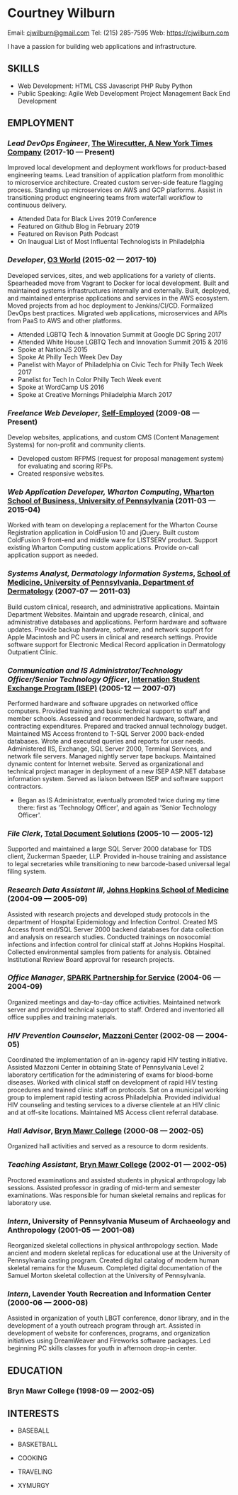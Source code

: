 Courtney Wilburn
============
Email: cjwilburn@gmail.com
Tel: (215) 285-7595
Web: https://cjwilburn.com

I have a passion for building web applications and infrastructure.

## SKILLS

  - Web Development: HTML CSS Javascript PHP Ruby Python 
  - Public Speaking: Agile Web Development Project Management Back End Development 

## EMPLOYMENT

### *Lead DevOps Engineer*, [The Wirecutter, A New York Times Company](https://thewirecutter.com) (2017-10 — Present)

Improved local development and deployment workflows for product-based engineering teams. Lead transition of application platform from monolithic to microservice architecture. Created custom server-side feature flagging process. Standing up microservices on AWS and GCP platforms. Assist in transitioning product engineering teams from waterfall workflow to continuous delivery.
  - Attended Data for Black Lives 2019 Conference
  - Featured on Github Blog in February 2019
  - Featured on Revison Path Podcast
  - On Inaugual List of Most Influental Technologists in Philadelphia

### *Developer*, [O3 World](https://o3world.com) (2015-02 — 2017-10)

Developed services, sites, and web applications for a variety of clients. Spearheaded move from Vagrant to Docker for local development. Built and maintained systems infrastructures internally and externally. Built, deployed, and maintained enterprise applications and services in the AWS ecosystem. Moved projects from ad hoc deployment to Jenkins/CI/CD. Formalized DevOps best practices. Migrated web applications, microservices and APIs from PaaS to AWS and other platforms.
  - Attended LGBTQ Tech & Innovation Summit at Google DC Spring 2017
  - Attended White House LGBTQ Tech and Innovation Summit 2015 & 2016
  - Spoke at NationJS 2015
  - Spoke At Philly Tech Week Dev Day
  - Panelist with Mayor of Philadelphia on Civic Tech for Philly Tech Week 2017
  - Panelist for Tech In Color Philly Tech Week event
  - Spoke at WordCamp US 2016
  - Spoke at Creative Mornings Philadelphia March 2017

### *Freelance Web Developer*, [Self-Employed](http://cjwilburn.com) (2009-08 — Present)

Develop websites, applications, and custom CMS (Content Management Systems) for non-profit and community clients.
  - Developed custom RFPMS (request for proposal management system) for evaluating and scoring RFPs.
  - Created responsive websites.

### *Web Application Developer, Wharton Computing*, [Wharton School of Business, University of Pennsylvania](http://wharton.upenn.edu) (2011-03 — 2015-04)

Worked with team on developing a replacement for the Wharton Course Registration application in ColdFusion 10 and jQuery. Built custom ColdFusion 9 front-end and middle ware for LISTSERV product. Support existing Wharton Computing custom applications. Provide on-call application support as needed.

### *Systems Analyst, Dermatology Information Systems*, [School of Medicine, University of Pennsylvania, Department of Dermatology](https://www.med.upenn.edu) (2007-07 — 2011-03)

Build custom clinical, research, and administrative applications. Maintain Department Websites. Maintain and upgrade research, clinical, and administrative databases and applications. Perform hardware and software updates.  Provide backup hardware, software, and network support for Apple Macintosh and PC users in clinical and research settings. Provide software support for Electronic Medical Record application in Dermatology Outpatient Clinic.

### *Communication and IS Administrator/Technology Officer/Senior Technology Officer*, [Internation Student Exchange Program (ISEP)](https://www.isepstudyabroad.org/) (2005-12 — 2007-07)

  Performed hardware and software upgrades on networked office computers. Provided training and basic technical support to staff and member schools. Assessed and recommended hardware, software, and contracting expenditures. Prepared and tracked annual technology budget. Maintained MS Access frontend to T-SQL Server 2000 back-ended databases. Wrote and executed queries and reports for user needs. Administered IIS, Exchange, SQL Server 2000, Terminal Services, and network file servers. Managed nightly server tape backups. Maintained dynamic content for Internet website. Served as organizational and technical project manager in deployment of a new ISEP ASP.NET database information system. Served as liaison between ISEP and software support contractors.
  - Began as IS Administrator, eventually promoted twice during my time there: first as 'Technology Officer', and again as 'Senior Technology Officer'.

### *File Clerk*, [Total Document Solutions](http://www.totaldocuments.com/) (2005-10 — 2005-12)

Supported and maintained a large SQL Server 2000 database for TDS client, Zuckerman Spaeder, LLP. Provided in-house training and assistance to legal secretaries while transitioning to new barcode-based universal legal filing system.

### *Research Data Assistant III*, [Johns Hopkins School of Medicine](http://www.hopkinsmedicine.org/som/) (2004-09 — 2005-09)

Assisted with research projects and developed study protocols in the department of Hospital Epidemiology and Infection Control. Created MS Access front end/SQL Server 2000 backend databases for data collection and analysis on research studies. Conducted trainings on nosocomial infections and infection control for clinical staff at Johns Hopkins Hospital. Collected environmental samples from patients for analysis. Obtained Institutional Review Board approval for research projects.

### *Office Manager*, [SPARK Partnership for Service](http://www.sparkpfs.org/) (2004-06 — 2004-09)

Organized meetings and day-to-day office activities. Maintained network server and provided technical support to staff. Ordered and inventoried all office supplies and training materials.

### *HIV Prevention Counselor*, [Mazzoni Center](http://mazzonicenter.org) (2002-08 — 2004-05)

Coordinated the implementation of an in-agency rapid HIV testing initiative. Assisted Mazzoni Center in obtaining State of Pennsylvania Level 2 laboratory certification for the administering of exams for blood-borne diseases.  Worked with clinical staff on development of rapid HIV testing procedures and trained clinic staff on protocols.  Sat on a municipal working group to implement rapid testing across Philadelphia. Provided individual HIV counseling and testing services to a diverse clientele at an HIV clinic and at off-site locations.  Maintained MS Access client referral database.

### *Hall Advisor*, [Bryn Mawr College](https://brynmawr.edu) (2000-08 — 2002-05)

Organized hall activities and served as a resource to dorm residents.

### *Teaching Assistant*, [Bryn Mawr College](https://brynmawr.edu) (2002-01 — 2002-05)

Proctored examinations and assisted students in physical anthropology lab sessions. Assisted professor in grading of mid-term and semester examinations. Was responsible for human skeletal remains and replicas for laboratory use.

### *Intern*, University of Pennsylvania Museum of Archaeology and Anthropology (2001-05 — 2001-08)

Reorganized skeletal collections in physical anthropology section. Made ancient and modern skeletal replicas for educational use at the University of Pennsylvania casting program. Created digital catalog of modern human skeletal remains for the Museum. Completed digital documentation of the Samuel Morton skeletal collection at the University of Pennsylvania.

### *Intern*, Lavender Youth Recreation and Information Center (2000-06 — 2000-08)

Assisted in organization of youth LBGT conference, donor library, and in the development of a youth outreach program through art.  Assisted in development of website for conferences, programs, and organization initiatives using DreamWeaver and Fireworks software packages. Led beginning PC skills classes for youth in afternoon drop-in center.




## EDUCATION

### Bryn Mawr College (1998-09 — 2002-05)













## INTERESTS

- BASEBALL

- BASKETBALL

- COOKING

- TRAVELING

- XYMURGY


